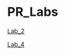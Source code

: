 # PR_Labs
[Lab_2](https://github.com/UnnemotionalHyena/PR_Labs/tree/master/Lab_2)

[Lab_4](https://github.com/UnnemotionalHyena/PR_Labs/tree/master/Lab_4)
